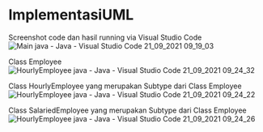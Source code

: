 # ImplementasiUML

Screenshot code dan hasil running via Visual Studio Code
![Main java - Java - Visual Studio Code 21_09_2021 09_19_03](https://user-images.githubusercontent.com/58065502/134101983-001ddb0a-ac47-45c6-9b9c-006d6d8e8cba.png)

Class Employee
![HourlyEmployee java - Java - Visual Studio Code 21_09_2021 09_24_32](https://user-images.githubusercontent.com/58065502/134102366-efb99695-a154-47e1-88ae-9b4c3d86a973.png)

Class HourlyEmployee yang merupakan Subtype dari Class Employee
![HourlyEmployee java - Java - Visual Studio Code 21_09_2021 09_24_22](https://user-images.githubusercontent.com/58065502/134102351-ee6bedac-e03b-4386-a9c4-cc7422a5474f.png)

Class SalariedEmployee yang merupakan Subtype dari Class Employee
![HourlyEmployee java - Java - Visual Studio Code 21_09_2021 09_24_26](https://user-images.githubusercontent.com/58065502/134102375-1dd508b8-3b19-49be-9d06-e5f03906bf1b.png)
